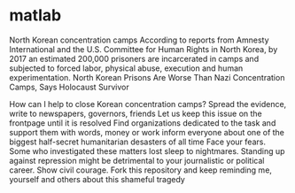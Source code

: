 # matlab

North Korean concentration camps
According to reports from Amnesty International and the U.S. Committee for Human Rights in North Korea, by 2017 an estimated 200,000 prisoners are incarcerated in camps and subjected to forced labor, physical abuse, execution and human experimentation. North Korean Prisons Are Worse Than Nazi Concentration Camps, Says Holocaust Survivor

How can I help to close Korean concentration camps?
Spread the evidence, write to newspapers, governors, friends
Let us keep this issue on the frontpage until it is resolved
Find organizations dedicated to the task and support them with words, money or work
inform everyone about one of the biggest half-secret humanitarian desasters of all time
Face your fears. Some who investigated these matters lost sleep to nightmares.
Standing up against repression might be detrimental to your journalistic or political career. Show civil courage.
Fork this repository and keep reminding me, yourself and others about this shameful tragedy
